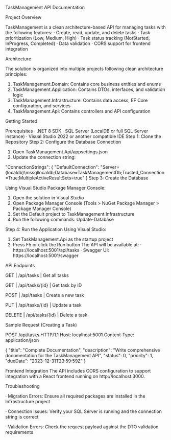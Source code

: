 TaskManagement API Documentation

Project Overview

TaskManagement is a clean architecture-based API for managing tasks with the following features:
·	Create, read, update, and delete tasks
·	Task prioritization (Low, Medium, High)
·	Task status tracking (NotStarted, InProgress, Completed)
·	Data validation
·	CORS support for frontend integration

Architecture

The solution is organized into multiple projects following clean architecture principles:
1.	TaskManagement.Domain: Contains core business entities and enums
2.	TaskManagement.Application: Contains DTOs, interfaces, and validation logic
3.	TaskManagement.Infrastructure: Contains data access, EF Core configuration, and services
4.	TaskManagement.Api: Contains controllers and API configuration

Getting Started

Prerequisites
·	.NET 8 SDK
·	SQL Server (LocalDB or full SQL Server instance)
·	Visual Studio 2022 or another compatible IDE
Step 1: Clone the Repository
Step 2: Configure the Database Connection
1.	Open TaskManagement.Api/appsettings.json
2.	Update the connection string:

"ConnectionStrings": {
  "DefaultConnection": "Server=(localdb)\\mssqllocaldb;Database=TaskManagementDb;Trusted_Connection=True;MultipleActiveResultSets=true"
}
Step 3: Create the Database

Using Visual Studio Package Manager Console:
1.	Open the solution in Visual Studio
2.	Open Package Manager Console (Tools > NuGet Package Manager > Package Manager Console)
3.	Set the Default project to TaskManagement.Infrastructure
4.	Run the following commands:
Update-Database

Step 4: Run the Application
Using Visual Studio:
1.	Set TaskManagement.Api as the startup project
2.	Press F5 or click the Run button
The API will be available at:
·	https://localhost:5001/api/tasks 
·	Swagger UI: https://localhost:5001/swagger

API Endpoints

 GET    | /api/tasks | Get all tasks 
 
 GET    | /api/tasks/{id} | Get task by ID 
 
POST   | /api/tasks | Create a new task

PUT    | /api/tasks/{id} | Update a task

DELETE | /api/tasks/{id} | Delete a task 


Sample Request (Creating a Task)

POST /api/tasks HTTP/1.1
Host: localhost:5001
Content-Type: application/json

{
  "title": "Complete Documentation",
  "description": "Write comprehensive documentation for the TaskManagement API",
  "status": 0,
  "priority": 1,
  "dueDate": "2023-12-31T23:59:59Z"
}


Frontend Integration
The API includes CORS configuration to support integration with a React frontend running on http://localhost:3000.

Troubleshooting

·	Migration Errors: Ensure all required packages are installed in the Infrastructure project

·	Connection Issues: Verify your SQL Server is running and the connection string is correct

·	Validation Errors: Check the request payload against the DTO validation requirements


